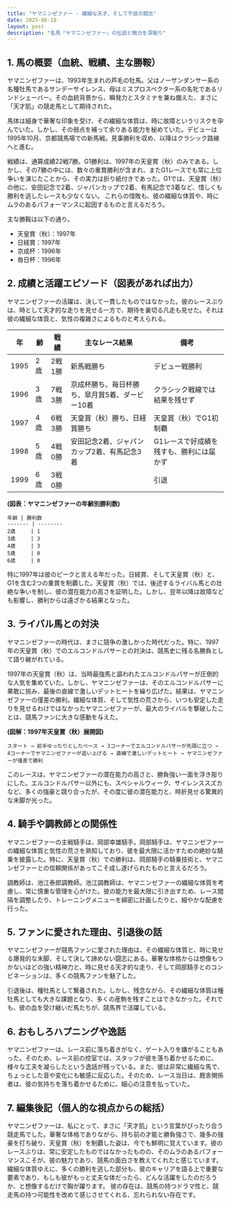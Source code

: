 ```yaml
---
title: "ヤマニンゼファー - 繊細な天才、そして不屈の闘志"
date: 2025-06-18
layout: post
description: "名馬『ヤマニンゼファー』の伝説と魅力を深堀り"
---
```


## 1. 馬の概要（血統、戦績、主な勝鞍）

ヤマニンゼファーは、1993年生まれの芦毛の牡馬。父はノーザンダンサー系の名種牡馬であるサンデーサイレンス、母はミスプロスペクター系の名牝であるリンドシェーバー。その血統背景から、瞬発力とスタミナを兼ね備えた、まさに「天才肌」の競走馬として期待された。

馬体は細身で華奢な印象を受け、その繊細な体質は、時に故障というリスクを孕んでいた。しかし、その弱点を補って余りある能力を秘めていた。デビューは1995年10月、京都競馬場での新馬戦。見事勝利を収め、以降はクラシック路線へと進む。

戦績は、通算成績22戦7勝。G1勝利は、1997年の天皇賞（秋）のみである。しかし、その7勝の中には、数々の重賞勝利が含まれ、またG1レースでも常に上位争いを演じたことから、その実力は折り紙付きであった。G1では、天皇賞（秋）の他に、安田記念で2着、ジャパンカップで2着、有馬記念で3着など、惜しくも勝利を逃したレースも少なくない。  これらの惜敗も、彼の繊細な体質や、時にムラのあるパフォーマンスに起因するものと言えるだろう。

主な勝鞍は以下の通り。

* 天皇賞（秋）：1997年
* 日経賞：1997年
* 京成杯：1996年
* 毎日杯：1996年


## 2. 成績と活躍エピソード（図表があれば出力）

ヤマニンゼファーの活躍は、決して一貫したものではなかった。彼のレースぶりは、時として天才的な走りを見せる一方で、期待を裏切る凡走も見せた。それは彼の繊細な体質と、気性の複雑さによるものと考えられる。

| 年 | 齢 | 戦績 | 主なレース結果 | 備考 |
|---|---|---|---|---|
| 1995 | 2歳 | 2戦1勝 | 新馬戦勝ち | デビュー戦勝利 |
| 1996 | 3歳 | 7戦3勝 | 京成杯勝ち、毎日杯勝ち、皐月賞5着、ダービー10着 | クラシック戦線では結果を残せず |
| 1997 | 4歳 | 6戦3勝 | 天皇賞（秋）勝ち、日経賞勝ち | 天皇賞（秋）でG1初制覇 |
| 1998 | 5歳 | 4戦0勝 | 安田記念2着、ジャパンカップ2着、有馬記念3着 | G1レースで好成績を残すも、勝利には届かず |
| 1999 | 6歳 | 3戦0勝 |  | 引退 |


**(図表：ヤマニンゼファーの年齢別勝利数)**

```
年齢 | 勝利数
------- | --------
2歳     | 1
3歳     | 3
4歳     | 3
5歳     | 0
6歳     | 0
```

特に1997年は彼のピークと言える年だった。日経賞、そして天皇賞（秋）と、G1を含む2つの重賞を制覇した。天皇賞（秋）では、後述するライバル馬との壮絶な争いを制し、彼の潜在能力の高さを証明した。しかし、翌年以降は故障なども影響し、勝利からは遠ざかる結果となった。


## 3. ライバル馬との対決

ヤマニンゼファーの時代は、まさに競争の激しかった時代だった。特に、1997年の天皇賞（秋）でのエルコンドルパサーとの対決は、競馬史に残る名勝負として語り継がれている。

1997年の天皇賞（秋）は、当時最強馬と謳われたエルコンドルパサーが圧倒的な人気を集めていた。しかし、ヤマニンゼファーは、そのエルコンドルパサーに果敢に挑み、最後の直線で激しいデットヒートを繰り広げた。結果は、ヤマニンゼファーの僅差の勝利。繊細な体質、そして気性の荒さから、いつも安定した走りを見せるわけではなかったヤマニンゼファーが、最大のライバルを撃破したことは、競馬ファンに大きな感動を与えた。


**(図解：1997年天皇賞（秋）展開図)**

```
スタート → 前半ゆったりとしたペース → 3コーナーでエルコンドルパサーが先頭に立つ → 4コーナーでヤマニンゼファーが追い上げる → 直線で激しいデットヒート → ヤマニンゼファーが僅差で勝利
```

このレースは、ヤマニンゼファーの潜在能力の高さと、勝負強い一面を浮き彫りにした。エルコンドルパサー以外にも、スペシャルウィーク、サイレンススズカなど、多くの強豪と競り合ったが、その度に彼の潜在能力と、時折見せる驚異的な末脚が光った。


## 4. 騎手や調教師との関係性

ヤマニンゼファーの主戦騎手は、岡部幸雄騎手。岡部騎手は、ヤマニンゼファーの繊細な体質と気性の荒さを熟知しており、彼を最大限に活かすための絶妙な騎乗を披露した。特に、天皇賞（秋）での勝利は、岡部騎手の騎乗技術と、ヤマニンゼファーとの信頼関係があってこそ成し遂げられたものと言えるだろう。

調教師は、池江泰郎調教師。池江調教師は、ヤマニンゼファーの繊細な体質を考慮し、常に慎重な管理を心がけた。彼の能力を最大限に引き出すため、レース間隔を調整したり、トレーニングメニューを綿密に計画したりと、細やかな配慮を行った。


## 5. ファンに愛された理由、引退後の話

ヤマニンゼファーが競馬ファンに愛された理由は、その繊細な体質と、時に見せる爆発的な末脚、そして決して諦めない闘志にある。華奢な体格からは想像もつかないほどの強い精神力と、時に見せる天才的な走り、そして岡部騎手とのコンビネーションは、多くの競馬ファンを魅了した。

引退後は、種牡馬として繋養された。しかし、残念ながら、その繊細な体質は種牡馬としても大きな課題となり、多くの産駒を残すことはできなかった。それでも、彼の血を受け継いだ馬たちが、競馬界で活躍している。


## 6. おもしろハプニングや逸話

ヤマニンゼファーは、レース前に落ち着きがなく、ゲート入りを嫌がることもあった。そのため、レース前の控室では、スタッフが彼を落ち着かせるために、様々な工夫を凝らしたという逸話が残っている。また、彼は非常に繊細な馬で、ちょっとした音や変化にも敏感に反応した。そのため、レース当日は、厩舎関係者は、彼の気持ちを落ち着かせるために、細心の注意を払っていた。


## 7. 編集後記（個人的な視点からの総括）

ヤマニンゼファーは、私にとって、まさに「天才肌」という言葉がぴったり合う競走馬でした。華奢な体格でありながら、持ち前の才能と勝負強さで、幾多の強豪を打ち破り、天皇賞（秋）を制覇した姿は、今でも鮮明に覚えています。彼のレースぶりは、常に安定したものではなかったものの、そのムラのあるパフォーマンスこそが、彼の魅力であり、競馬の面白さを教えてくれたと感じています。  繊細な体質ゆえに、多くの勝利を逃した部分も、彼のキャリアを語る上で重要な要素であり、もしも彼がもっと丈夫な体だったら、どんな活躍をしたのだろうか、と想像するだけで胸が躍ります。  彼の存在は、競馬の持つドラマ性と、競走馬の持つ可能性を改めて感じさせてくれる、忘れられない存在です。
